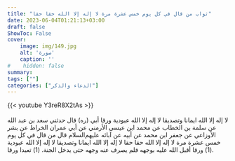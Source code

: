 ```yaml
---
title: "ثواب من قال في كل يوم خمس عشرة مرة لا إله إلا الله حقا حقا"
date: 2023-06-04T01:21:13+03:00
draft: false
ShowToc: False
cover:
    image: img/149.jpg
    alt: 'صورة'
    caption: ''
#    hidden: false
summary: 
tags: [""]
categories: ["الدعاء والذكر"]
---
```

{{< youtube Y3reR8X2tAs >}}  
 <br>
لا إله إلا الله ايمانا وتصديقا لا إله إلا الله عبودية ورقا
أبي (ره) قال حدثني سعد بن عبد الله عن سلمة بن الخطاب عن محمد
ابن عيسى الأرمني عن أبي عمران الخراط عن بشر الأوزاعي عن جعفر
ابن محمد عن أبيه عن آبائه عليهم‌السلام قال من قال في كل يوم خمس
عشرة مرة لا إله إلا الله حقا حقا لا إله إلا الله ايمانا وتصديقا لا إله
إلا الله عبودية (1) ورقا أقبل الله عليه بوجهه فلم يصرف عنه وجهه حتى
يدخل الجنة.
(1) تعبدا ورقا.
